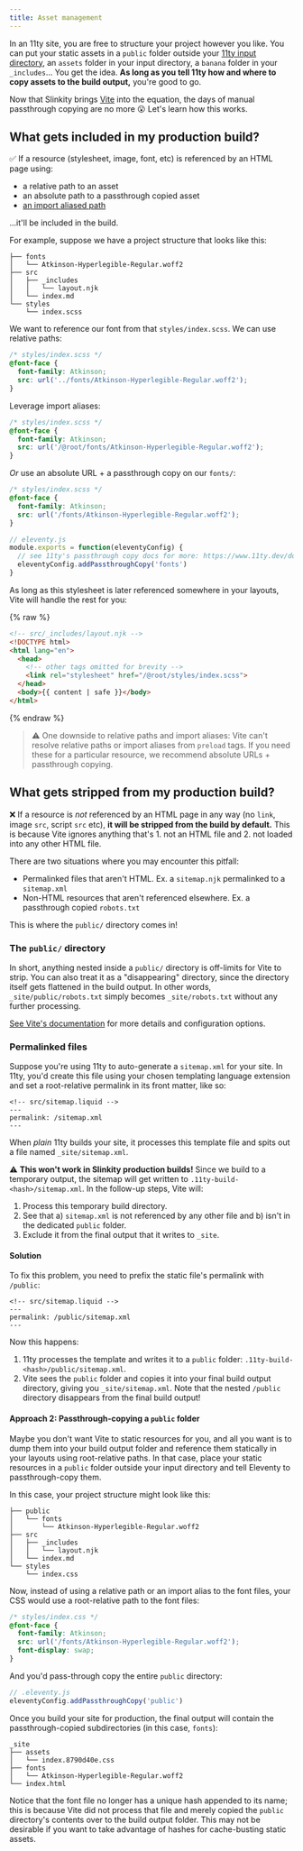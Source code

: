 ```yaml
---
title: Asset management
---
```


In an 11ty site, you are free to structure your project however you like. You can put your static assets in a `public` folder outside your [11ty input directory]((https://www.11ty.dev/docs/config/#input-directory)), an `assets` folder in your input directory, a `banana` folder in your `_includes`... You get the idea. **As long as you tell 11ty how and where to copy assets to the build output,** you're good to go.

Now that Slinkity brings [Vite](https://vitejs.dev/) into the equation, the days of manual passthrough copying are no more 😮 Let's learn how this works.

## What gets included in my production build?

✅ If a resource (stylesheet, image, font, etc) is referenced by an HTML page using:
- a relative path to an asset
- an absolute path to a passthrough copied asset
- [an import aliased path](/docs/import-aliases)

...it'll be included in the build.

For example, suppose we have a project structure that looks like this:

```plaintext
├── fonts
│   └── Atkinson-Hyperlegible-Regular.woff2
├── src
│   ├── _includes
│   │   └── layout.njk
│   └── index.md
└── styles
    └── index.scss
```

We want to reference our font from that `styles/index.scss`. We can use relative paths:

```css
/* styles/index.scss */
@font-face {
  font-family: Atkinson;
  src: url('../fonts/Atkinson-Hyperlegible-Regular.woff2');
}
```

Leverage import aliases:

```css
/* styles/index.scss */
@font-face {
  font-family: Atkinson;
  src: url('/@root/fonts/Atkinson-Hyperlegible-Regular.woff2');
}
```

_Or_ use an absolute URL + a passthrough copy on our `fonts/`:

```css
/* styles/index.scss */
@font-face {
  font-family: Atkinson;
  src: url('/fonts/Atkinson-Hyperlegible-Regular.woff2');
}
```

```js
// eleventy.js
module.exports = function(eleventyConfig) {
  // see 11ty's passthrough copy docs for more: https://www.11ty.dev/docs/copy/
  eleventyConfig.addPassthroughCopy('fonts')
}
```

As long as this stylesheet is later referenced somewhere in your layouts, Vite will handle the rest for you:

{% raw %}
```html
<!-- src/_includes/layout.njk -->
<!DOCTYPE html>
<html lang="en">
  <head>
    <!-- other tags omitted for brevity -->
    <link rel="stylesheet" href="/@root/styles/index.scss">
  </head>
  <body>{{ content | safe }}</body>
</html>
```
{% endraw %}

> ⚠️ One downside to relative paths and import aliases: Vite can't resolve relative paths or import aliases from `preload` tags. If you need these for a particular resource, we recommend absolute URLs + passthrough copying.

## What gets stripped from my production build?

❌ If a resource is _not_ referenced by an HTML page in any way (no `link`, image `src`, script `src` etc), **it will be stripped from the build by default.** This is because Vite ignores anything that's 1. not an HTML file and 2. not loaded into any other HTML file.

There are two situations where you may encounter this pitfall:

- Permalinked files that aren't HTML. Ex. a `sitemap.njk` permalinked to a `sitemap.xml`
- Non-HTML resources that aren't referenced elsewhere. Ex. a passthrough copied `robots.txt`

This is where the `public/` directory comes in!

### The `public/` directory

In short, anything nested inside a `public/` directory is off-limits for Vite to strip. You can also treat it as a "disappearing" directory, since the directory itself gets flattened in the build output. In other words, `_site/public/robots.txt` simply becomes `_site/robots.txt` without any further processing.

[See Vite's documentation](https://vitejs.dev/guide/assets.html#the-public-directory) for more details and configuration options.

### Permalinked files

Suppose you're using 11ty to auto-generate a `sitemap.xml` for your site. In 11ty, you'd create this file using your chosen templating language extension and set a root-relative permalink in its front matter, like so:

```liquid
<!-- src/sitemap.liquid -->
---
permalink: /sitemap.xml
---
```

When _plain_ 11ty builds your site, it processes this template file and spits out a file named `_site/sitemap.xml`.

⚠️ **This won't work in Slinkity production builds!** Since we build to a temporary output, the sitemap will get written to `.11ty-build-<hash>/sitemap.xml`. In the follow-up steps, Vite will:

1. Process this temporary build directory.
2. See that a) `sitemap.xml` is not referenced by any other file and b) isn't in the dedicated `public` folder.
3. Exclude it from the final output that it writes to `_site`.

#### Solution

To fix this problem, you need to prefix the static file's permalink with `/public`:

```liquid
<!-- src/sitemap.liquid -->
---
permalink: /public/sitemap.xml
---
```

Now this happens:

1. 11ty processes the template and writes it to a `public` folder: `.11ty-build-<hash>/public/sitemap.xml`.
2. Vite sees the `public` folder and copies it into your final build output directory, giving you `_site/sitemap.xml`. Note that the nested `/public` directory disappears from the final build output!

#### Approach 2: Passthrough-copying a `public` folder

Maybe you don't want Vite to static resources for you, and all you want is to dump them into your build output folder and reference them statically in your layouts using root-relative paths. In that case, place your static resources in a `public` folder outside your input directory and tell Eleventy to passthrough-copy them.

In this case, your project structure might look like this:

```plaintext
├── public
│   └── fonts
│       └── Atkinson-Hyperlegible-Regular.woff2
├── src
│   ├── _includes
│   │   └── layout.njk
│   └── index.md
└── styles
    └── index.css
```

Now, instead of using a relative path or an import alias to the font files, your CSS would use a root-relative path to the font files:

```css
/* styles/index.css */
@font-face {
  font-family: Atkinson;
  src: url('/fonts/Atkinson-Hyperlegible-Regular.woff2');
  font-display: swap;
}
```

And you'd pass-through copy the entire `public` directory:

```js
// .eleventy.js
eleventyConfig.addPassthroughCopy('public')
```

Once you build your site for production, the final output will contain the passthrough-copied subdirectories (in this case, `fonts`):

```plaintext
_site
├── assets
│   └── index.8790d40e.css
├── fonts
│   └── Atkinson-Hyperlegible-Regular.woff2
└── index.html
```

Notice that the font file no longer has a unique hash appended to its name; this is because Vite did not process that file and merely copied the `public` directory's contents over to the build output folder. This may not be desirable if you want to take advantage of hashes for cache-busting static assets.
